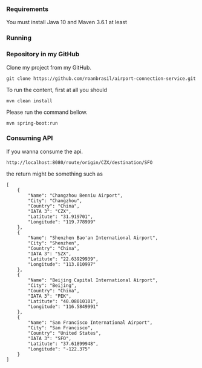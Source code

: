 ### Requirements

You must install Java 10 and Maven 3.6.1 at least

### Running

### Repository in my GitHub

Clone my project from my GitHub.

````
git clone https://github.com/roanbrasil/airport-connection-service.git
````

To run the content, first at all you should

```
mvn clean install
```

Please run the command bellow.

```
mvn spring-boot:run
```

### Consuming API

If you wanna consume the api.

```
http://localhost:8080/route/origin/CZX/destination/SFO

```

the return might be something such as

````
[
    {
        "Name": "Changzhou Benniu Airport",
        "City": "Changzhou",
        "Country": "China",
        "IATA 3": "CZX",
        "Latitute": "31.919701",
        "Longitude": "119.778999"
    },
    {
        "Name": "Shenzhen Bao'an International Airport",
        "City": "Shenzhen",
        "Country": "China",
        "IATA 3": "SZX",
        "Latitute": "22.63929939",
        "Longitude": "113.810997"
    },
    {
        "Name": "Beijing Capital International Airport",
        "City": "Beijing",
        "Country": "China",
        "IATA 3": "PEK",
        "Latitute": "40.08010101",
        "Longitude": "116.5849991"
    },
    {
        "Name": "San Francisco International Airport",
        "City": "San Francisco",
        "Country": "United States",
        "IATA 3": "SFO",
        "Latitute": "37.61899948",
        "Longitude": "-122.375"
    }
]
